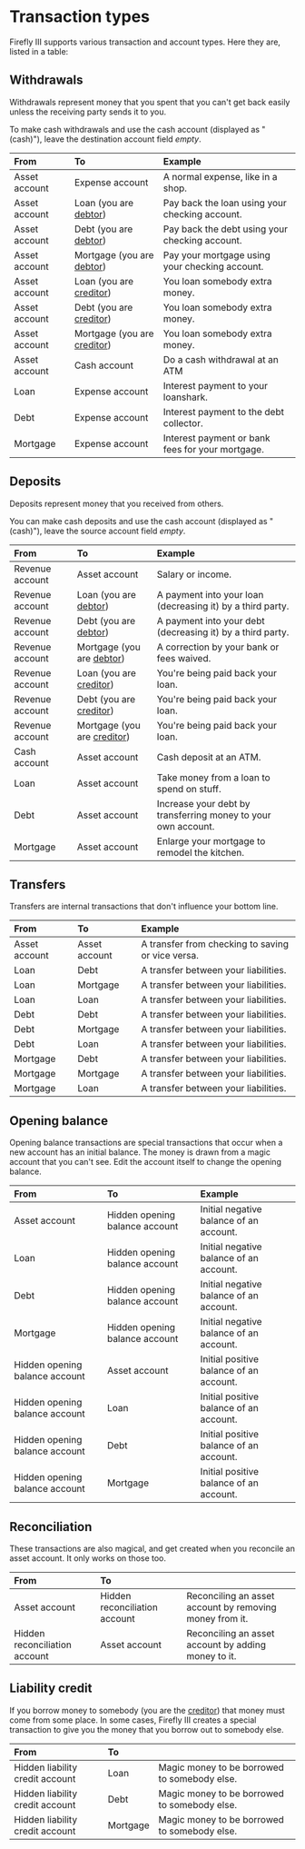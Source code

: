 # Transaction types

Firefly III supports various transaction and account types. Here they are, listed in a table:

## Withdrawals

Withdrawals represent money that you spent that you can't get back easily unless the receiving party sends it to you.

To make cash withdrawals and use the cash account (displayed as "(cash)"), leave the destination account field _empty_.

| From | To | Example |
| :--- | :--- | :--- |
| Asset account | Expense account | A normal expense, like in a shop. |
| Asset account | Loan (you are [debtor](../concepts/accounts.md#liabilities)) | Pay back the loan using your checking account. |
| Asset account | Debt (you are [debtor](../concepts/accounts.md#liabilities)) | Pay back the debt using your checking account. |
| Asset account | Mortgage (you are [debtor](../concepts/accounts.md#liabilities)) | Pay your mortgage using your checking account. |
| Asset account | Loan (you are [creditor](../concepts/accounts.md#liabilities)) | You loan somebody extra money. |
| Asset account | Debt (you are [creditor](../concepts/accounts.md#liabilities)) | You loan somebody extra money. |
| Asset account | Mortgage (you are [creditor](../concepts/accounts.md#liabilities)) | You loan somebody extra money. |
| Asset account | Cash account | Do a cash withdrawal at an ATM |
| Loan | Expense account | Interest payment to your loanshark. |
| Debt | Expense account | Interest payment to the debt collector. |
| Mortgage | Expense account | Interest payment or bank fees for your mortgage. |

## Deposits

Deposits represent money that you received from others.

You can make cash deposits and use the cash account (displayed as "(cash)"), leave the source account field _empty_.

| From | To | Example |
| :--- | :--- | :--- |
| Revenue account | Asset account | Salary or income. |
| Revenue account | Loan (you are [debtor](../concepts/accounts.md#liabilities)) | A payment into your loan (decreasing it) by a third party. |
| Revenue account | Debt (you are [debtor](../concepts/accounts.md#liabilities)) | A payment into your debt (decreasing it) by a third party. |
| Revenue account | Mortgage (you are [debtor](../concepts/accounts.md#liabilities)) | A correction by your bank or fees waived. |
| Revenue account | Loan (you are [creditor](../concepts/accounts.md#liabilities)) | You're being paid back your loan. |
| Revenue account | Debt (you are [creditor](../concepts/accounts.md#liabilities)) | You're being paid back your loan. |
| Revenue account | Mortgage (you are [creditor](../concepts/accounts.md#liabilities)) | You're being paid back your loan. |
| Cash account | Asset account | Cash deposit at an ATM. |
| Loan | Asset account | Take money from a loan to spend on stuff. |
| Debt | Asset account | Increase your debt by transferring money to your own account. |
| Mortgage | Asset account | Enlarge your mortgage to remodel the kitchen. |

## Transfers

Transfers are internal transactions that don't influence your bottom line.

| From | To | Example |
| :--- | :--- | :--- |
| Asset account | Asset account | A transfer from checking to saving or vice versa. |
| Loan | Debt | A transfer between your liabilities. |
| Loan | Mortgage | A transfer between your liabilities. |
| Loan | Loan | A transfer between your liabilities. |
| Debt | Debt | A transfer between your liabilities. |
| Debt | Mortgage | A transfer between your liabilities. |
| Debt | Loan | A transfer between your liabilities. |
| Mortgage | Debt | A transfer between your liabilities. |
| Mortgage | Mortgage | A transfer between your liabilities. |
| Mortgage | Loan | A transfer between your liabilities. |

## Opening balance

Opening balance transactions are special transactions that occur when a new account has an initial balance. The money is drawn from a magic account that you can't see. Edit the account itself to change the opening balance.

| From | To | Example |
| :--- | :--- | :--- |
| Asset account | Hidden opening balance account | Initial negative balance of an account. |
| Loan | Hidden opening balance account | Initial negative balance of an account. |
| Debt | Hidden opening balance account | Initial negative balance of an account. |
| Mortgage | Hidden opening balance account | Initial negative balance of an account. |
| Hidden opening balance account | Asset account | Initial positive balance of an account. |
| Hidden opening balance account | Loan | Initial positive balance of an account. |
| Hidden opening balance account | Debt | Initial positive balance of an account. |
| Hidden opening balance account | Mortgage | Initial positive balance of an account. |

## Reconciliation

These transactions are also magical, and get created when you reconcile an asset account. It only works on those too.

| From | To |  |
| :--- | :--- | :--- |
| Asset account | Hidden reconciliation account | Reconciling an asset account by removing money from it. |
| Hidden reconciliation account | Asset account | Reconciling an asset account by adding money to it. |

## Liability credit

If you borrow money to somebody (you are the [creditor](../concepts/accounts.md#liabilities)) that money must come from some place. In some cases, Firefly III creates a special transaction to give you the money that you borrow out to somebody else.

| From | To |  |
| :--- | :--- | :--- |
| Hidden liability credit account | Loan | Magic money to be borrowed to somebody else. |
| Hidden liability credit account | Debt | Magic money to be borrowed to somebody else. |
| Hidden liability credit account | Mortgage | Magic money to be borrowed to somebody else. |




